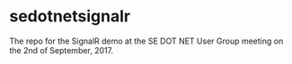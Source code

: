 # sedotnetsignalr
The repo for the SignalR demo at the SE DOT NET User Group meeting on the 2nd of September, 2017.
